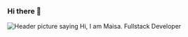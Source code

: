 ### Hi there 👋

![Header picture saying Hi, I am Maisa. Fullstack Developer](https://lh3.googleusercontent.com/4GhetrrSoh4YriNmVX6m2FfuicvDyuyHT5hFSkOgqUHMy7agA8Ix0Em0JZeUn_zx_Da4YH3FMqdxc7v_cuhcmOjVcvdYVhHSSS7Qwm6vMRgApuoxfCfhVs7pjmeg5u4NreZT3BvxgPp2oefBWc4CVR9Eg3nXLIYIEOQSoffLvjnpdoizzarq23M9g-Hq7-xKdVVth0FbPX5L9UCa5Q0Vc6TRMd1SMnA5xoT8zdsDl0eublYB4k4G4IjGyLTrVDm5B_s14R5ZcxhJCyT_GIr2P6ygn3jTdeY0Xqn-2GAIq1_8UYGAXXXqyPjNAP8s89sSkI4_EifeUicFicBftBaHMo5ZGZr_AA1hqDQ-c6twTl9EhEDy3LdOPbQ-LCXNXnnlGsjgxJCbXXyHSem7qoV7Y6O0-QN9GbTQu0UigOgJ_PJ_YZTqU7BPORoZ2VuBJzMhTfeuyim94ZgVHqEuWoXu-svXIsN4CdqrUmb9IF0PvJkJsrY5b65SjByM3Xr0ROfphx86lMQ3DJT_X3teTONbEHl-om1XLd24XKCGdqtM2bPADC-koxn7QYAKshM7YQw9hF4nfAlsk52j2FsE5qTwV8TXDSdAgYth3W9ETL2hMqy41-7Ebmb4qgM1vapaRk1Y2imBF_Njx3NdUSM3tKjAmhMWyTm7iC8fj0VLXHYB_3S4Q1I-8IaLUlM1EDFixg=w629-h222-no?authuser=0)

<!--
**maisamaximo/maisamaximo** is a ✨ _special_ ✨ repository because its `README.md` (this file) appears on your GitHub profile.

Here are some ideas to get you started:

- 🔭 I’m currently working on ...
- 🌱 I’m currently learning ...
- 👯 I’m looking to collaborate on ...
- 🤔 I’m looking for help with ...
- 💬 Ask me about ...
- 📫 How to reach me: ...
- 😄 Pronouns: ...
- ⚡ Fun fact: ...
-->
